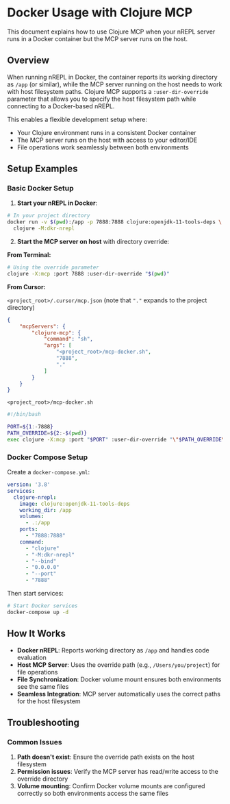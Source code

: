 # Docker Usage with Clojure MCP

This document explains how to use Clojure MCP when your nREPL server runs in a Docker container but the MCP server runs on the host.

## Overview

When running nREPL in Docker, the container reports its working directory as `/app` (or similar), while the MCP server running on the host needs to work with host filesystem paths. Clojure MCP supports a `:user-dir-override` parameter that allows you to specify the host filesystem path while connecting to a Docker-based nREPL.

This enables a flexible development setup where:

- Your Clojure environment runs in a consistent Docker container
- The MCP server runs on the host with access to your editor/IDE
- File operations work seamlessly between both environments

## Setup Examples

### Basic Docker Setup

1. **Start your nREPL in Docker**:

```bash
# In your project directory
docker run -v $(pwd):/app -p 7888:7888 clojure:openjdk-11-tools-deps \
  clojure -M:dkr-nrepl
```

2. **Start the MCP server on host** with directory override:

**From Terminal:**
```bash
# Using the override parameter
clojure -X:mcp :port 7888 :user-dir-override "$(pwd)"
````

**From Cursor:**

`<project_root>/.cursor/mcp.json` (note that `"."` expands to the project directory)
```json
{
    "mcpServers": {
        "clojure-mcp": {
            "command": "sh",
            "args": [
                "<project_root>/mcp-docker.sh",
                "7888",
                "."
            ]
        }
    }
}
```

`<project_root>/mcp-docker.sh`

```bash
#!/bin/bash

PORT=${1:-7888}
PATH_OVERRIDE=${2:-$(pwd)}
exec clojure -X:mcp :port "$PORT" :user-dir-override "\"$PATH_OVERRIDE\""
```

### Docker Compose Setup

Create a `docker-compose.yml`:

```yaml
version: '3.8'
services:
  clojure-nrepl:
    image: clojure:openjdk-11-tools-deps
    working_dir: /app
    volumes:
      - .:/app
    ports:
      - "7888:7888"
    command:
      - "clojure"
      - "-M:dkr-nrepl"
      - "--bind"
      - "0.0.0.0"
      - "--port"
      - "7888"
```

Then start services:

```bash
# Start Docker services
docker-compose up -d
```


## How It Works

- **Docker nREPL**: Reports working directory as `/app` and handles code evaluation
- **Host MCP Server**: Uses the override path (e.g., `/Users/you/project`) for file operations
- **File Synchronization**: Docker volume mount ensures both environments see the same files
- **Seamless Integration**: MCP server automatically uses the correct paths for the host filesystem

## Troubleshooting

### Common Issues

1. **Path doesn't exist**: Ensure the override path exists on the host filesystem
2. **Permission issues**: Verify the MCP server has read/write access to the override directory
3. **Volume mounting**: Confirm Docker volume mounts are configured correctly so both environments access the same files


